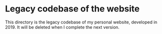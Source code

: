 # Legacy codebase of the website

This directory is the legacy codebase of my personal website, developed in 2019. It will be deleted when I complete the next version.
